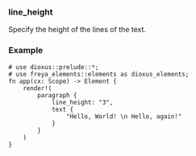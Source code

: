 ### line_height

Specify the height of the lines of the text.

### Example

```rust, no_run
# use dioxus::prelude::*;
# use freya_elements::elements as dioxus_elements;
fn app(cx: Scope) -> Element {
    render!(
        paragraph {
            line_height: "3",
            text {
                "Hello, World! \n Hello, again!"
            }
        }
    )
}
```

